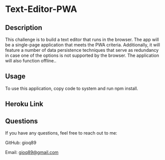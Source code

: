 # Text-Editor-PWA

## Description
This challenge is to build a text editor that runs in the browser. The app will be a single-page application that meets the PWA criteria. Additionally, it will feature a number of data persistence techniques that serve as redundancy in case one of the options is not supported by the browser. The application will also function offline.. 

## Usage
To use this application, copy code to system and run npm install. 

## Heroku Link

## Questions
If you have any questions, feel free to reach out to me:

GitHub: gioq89

Email: gioq89@gmail.com

